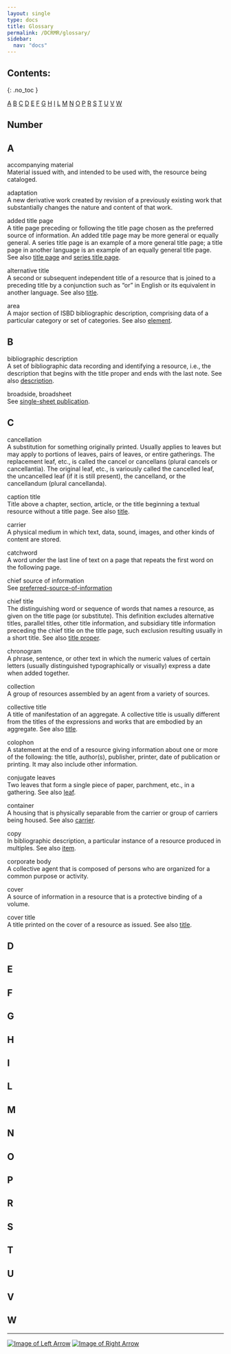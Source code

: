 ```yaml
---
layout: single
type: docs
title: Glossary
permalink: /DCRMR/glossary/
sidebar:
  nav: "docs"
---
```


## Contents:
{: .no_toc }

[A](/DCRMR/glossary/#a) [B](/DCRMR/glossary/#b) [C](/DCRMR/glossary/#c) [D](/DCRMR/glossary/#d) [E](/DCRMR/glossary/#e) [F](/DCRMR/glossary/#f) [G](/DCRMR/glossary/#g) [H](/DCRMR/glossary/#h) [I](/DCRMR/glossary/#i) [L](/DCRMR/glossary/#l) [M](/DCRMR/glossary/#m) [N](/DCRMR/glossary/#n) [O](/DCRMR/glossary/#o) [P](/DCRMR/glossary/#p) [R](/DCRMR/glossary/#r) [S](/DCRMR/glossary/#s) [T](/DCRMR/glossary/#t) [U](/DCRMR/glossary/#u) [V](/DCRMR/glossary/#v) [W](/DCRMR/glossary/#w)

## Number

## A

<a name="accompanying-material">accompanying material</a>    
Material issued with, and intended to be used with, the resource being cataloged.

<a name="adaptation">adaptation</a>   
A new derivative work created by revision of a previously existing work that substantially changes the nature and content of that work.

<a name="added-title-page">added title page</a>  
A title page preceding or following the title page chosen as the preferred source of information. An added title page may be more general or equally general. A series title page is an example of a more general title page; a title page in another language is an example of an equally general title page. See also [title page](/DCRMR/glossary/#title-page) and [series title page](/DCRMR/glossary/#series-title-page).

<a name="alternative-title">alternative title</a>   
A second or subsequent independent title of a resource that is joined to a preceding title by a conjunction such as “or” in English  or its equivalent in another language. See also [title](/DCRMR/glossary/#title).

<a name="area">area</a>  
A major section of ISBD bibliographic description, comprising data of a particular category or set of categories. See also [element](/DCRMR/glossary/#element).

## B

<a name="bibliographic-description">bibliographic description</a>  
A set of bibliographic data recording and identifying a resource, i.e., the description that begins with the title proper and ends with the last note. See also [description](/DCRMR/glossary/#description).

<a name="broadside-broadsheet">broadside, broadsheet</a>  
See [single-sheet publication](/DCRMR/glossary/#single-sheet-publication).

## C

<a name="cancellation">cancellation</a>  
A substitution for something originally printed. Usually applies to leaves but may apply to portions of leaves, pairs of leaves, or entire gatherings. The replacement leaf, etc., is called the cancel or cancellans (plural cancels or cancellantia). The original leaf, etc., is variously called the cancelled leaf, the uncancelled leaf (if it is still present), the cancelland, or the cancellandum (plural cancellanda).

<a name="caption-title">caption title</a>  
Title above a chapter, section, article, or the title beginning a textual resource without a title page. See also [title](/DCRMR/glossary/#title).

<a name="carrier">carrier</a>  
A physical medium in which text, data, sound, images, and other kinds of content are stored.

<a name="catchword">catchword</a>  
A word under the last line of text on a page that repeats the first word on the following page.

<a name="chief-source-of-information">chief source of information</a>  
See [preferred-source-of-information](/DCRMR/glossary/#preferred-source-of-information)

<a name="chief-title">chief title</a>  
The distinguishing word or sequence of words that names a resource, as given on the title page (or substitute). This definition excludes alternative titles, parallel titles, other title information, and subsidiary title information preceding the chief title on the title page, such exclusion resulting usually in a short title. See also [title proper](/DCRMR/glossary/#title-proper).

<a name="chronogram">chronogram</a>  
A phrase, sentence, or other text in which the numeric values of certain letters (usually distinguished typographically or visually) express a date when added together.

<a name="collection">collection</a>  
A group of resources assembled by an agent from a variety of sources.

<a name="collective-title">collective title</a>  
A title of manifestation of an aggregate. A collective title is usually different from the titles of the expressions and works that are embodied by an aggregate. See also [title](/DCRMR/glossary/#title).

<a name="colophon">colophon</a>  
A statement at the end of a resource giving information about one or more of the following: the title, author(s), publisher, printer, date of publication or printing. It may also include other information.

<a name="conjugate-leaves">conjugate leaves</a>  
Two leaves that form a single piece of paper, parchment, etc., in a gathering. See also [leaf](/DCRMR/glossary/#leaf).

<a name="container">container</a>  
A housing that is physically separable from the carrier or group of carriers being housed. See also [carrier](/DCRMR/glossary/#carrier).

<a name="copy">copy</a>  
In bibliographic description, a particular instance of a resource produced in multiples. See also [item](/DCRMR/glossary/#item).

<a name="corporate-body">corporate body</a>  
A collective agent that is composed of persons who are organized for a common purpose or activity.

<a name="cover">cover</a>  
A source of information in a resource that is a protective binding of a volume.

<a name="cover-title">cover title</a>  
A title printed on the cover of a resource as issued. See also [title](/DCRMR/glossary/#title).

## D

## E

## F

## G

## H

## I

## L

## M

## N

## O

## P

## R

## S

## T

## U

## V

## W

---

[![Image of Left Arrow](https://rbms-bsc.github.io/DCRMR/assets/pictures/navigation/Arrow_Left.png "K — Instruction mappings from DCRM to DCRMR")](/DCRMR/appendices/Appendix-k/)
[![Image of Right Arrow](https://rbms-bsc.github.io/DCRMR/assets/pictures/navigation/Arrow_Right.png "Changelog")](/DCRMR/changelog/)